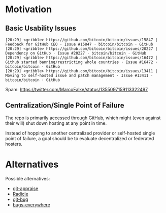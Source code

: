 # Motivation

## Basic Usability Issues

```
[20:29] <gribble> https://github.com/bitcoin/bitcoin/issues/15847 | Feedback for GitHub CEO · Issue #15847 · bitcoin/bitcoin · GitHub
[20:29] <gribble> https://github.com/bitcoin/bitcoin/issues/20227 | Dependency on GitHub · Issue #20227 · bitcoin/bitcoin · GitHub
[20:29] <gribble> https://github.com/bitcoin/bitcoin/issues/16472 | Github started banning/restricting whole countries · Issue #16472 · bitcoin/bitcoin · GitHub
[20:29] <gribble> https://github.com/bitcoin/bitcoin/issues/13411 | Moving to self-hosted issue and patch management · Issue #13411 · bitcoin/bitcoin · GitHub
```
Spam: https://twitter.com/MarcoFalke/status/1355097159113322497

## Centralization/Single Point of Failure

The repo is primarily accessed through GitHub, which might (even against their will) shut down hosting at any point in time.

Instead of hopping to another centralized provider or self-hosted single point of failure, a goal should be to evaluate decentralized or federated hosters.

# Alternatives

Possible alternatives:

- [git-appraise](https://github.com/google/git-appraise)
- [Radicle](https://radicle.xyz/)
- [git-bug](https://github.com/MichaelMure/git-bug)
- [bugs-everywhere](https://bugs-everywhere.readthedocs.io/en/latest/tutorial.html)
